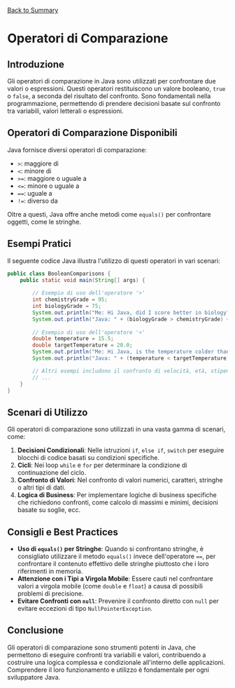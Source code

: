 [Back to Summary](../Summary.md)

# Operatori di Comparazione

## Introduzione
Gli operatori di comparazione in Java sono utilizzati per confrontare due valori o espressioni. Questi operatori restituiscono un valore booleano, `true` o `false`, a seconda del risultato del confronto. Sono fondamentali nella programmazione, permettendo di prendere decisioni basate sul confronto tra variabili, valori letterali o espressioni.

## Operatori di Comparazione Disponibili
Java fornisce diversi operatori di comparazione:

- `>`: maggiore di
- `<`: minore di
- `>=`: maggiore o uguale a
- `<=`: minore o uguale a
- `==`: uguale a
- `!=`: diverso da

Oltre a questi, Java offre anche metodi come `equals()` per confrontare oggetti, come le stringhe.

## Esempi Pratici
Il seguente codice Java illustra l'utilizzo di questi operatori in vari scenari:

```java
public class BooleanComparisons {
    public static void main(String[] args) {
        
        // Esempio di uso dell'operatore '>'
        int chemistryGrade = 95;
        int biologyGrade = 75;
        System.out.println("Me: Hi Java, did I score better in biology?");
        System.out.println("Java: " + (biologyGrade > chemistryGrade) + "\n");
        
        // Esempio di uso dell'operatore '<'
        double temperature = 15.5;
        double targetTemperature = 20.0;
        System.out.println("Me: Hi Java, is the temperature colder than our target?");
        System.out.println("Java: " + (temperature < targetTemperature) + "\n");

        // Altri esempi includono il confronto di velocità, età, stipendi, caratteri e stringhe.
        // ...
    }
}
```

## Scenari di Utilizzo
Gli operatori di comparazione sono utilizzati in una vasta gamma di scenari, come:

1. **Decisioni Condizionali**: Nelle istruzioni `if`, `else if`, `switch` per eseguire blocchi di codice basati su condizioni specifiche.
2. **Cicli**: Nei loop `while` e `for` per determinare la condizione di continuazione del ciclo.
3. **Confronto di Valori**: Nel confronto di valori numerici, caratteri, stringhe o altri tipi di dati.
4. **Logica di Business**: Per implementare logiche di business specifiche che richiedono confronti, come calcolo di massimi e minimi, decisioni basate su soglie, ecc.

## Consigli e Best Practices
- **Uso di `equals()` per Stringhe**: Quando si confrontano stringhe, è consigliato utilizzare il metodo `equals()` invece dell'operatore `==`, per confrontare il contenuto effettivo delle stringhe piuttosto che i loro riferimenti in memoria.
- **Attenzione con i Tipi a Virgola Mobile**: Essere cauti nel confrontare valori a virgola mobile (come `double` e `float`) a causa di possibili problemi di precisione.
- **Evitare Confronti con `null`**: Prevenire il confronto diretto con `null` per evitare eccezioni di tipo `NullPointerException`.

## Conclusione
Gli operatori di comparazione sono strumenti potenti in Java, che permettono di eseguire confronti tra variabili e valori, contribuendo a costruire una logica complessa e condizionale all'interno delle applicazioni. Comprendere il loro funzionamento e utilizzo è fondamentale per ogni sviluppatore Java.
